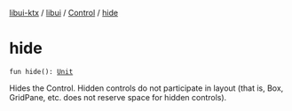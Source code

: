 [libui-ktx](../../index.md) / [libui](../index.md) / [Control](index.md) / [hide](./hide.md)

# hide

`fun hide(): `[`Unit`](https://kotlinlang.org/api/latest/jvm/stdlib/kotlin/-unit/index.html)

Hides the Control. Hidden controls do not participate in layout
(that is, Box, GridPane, etc. does not reserve space for hidden controls).

